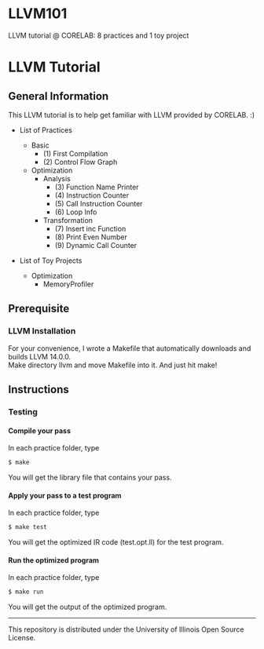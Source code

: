 # LLVM101

LLVM tutorial @ CORELAB: 8 practices and 1 toy project

# LLVM Tutorial

## General Information

This LLVM tutorial is to help get familiar with LLVM provided by CORELAB. :)

* List of Practices
  * Basic
      - (1) First Compilation
      - (2) Control Flow Graph
  * Optimization 
      * Analysis
        - (3) Function Name Printer
        - (4) Instruction Counter
        - (5) Call Instruction Counter
        - (6) Loop Info 
      * Transformation
        - (7) Insert inc Function
        - (8) Print Even Number 
        - (9) Dynamic Call Counter

* List of Toy Projects
  * Optimization
    * MemoryProfiler

## Prerequisite
### LLVM Installation

For your convenience, I wrote a Makefile that automatically downloads and builds LLVM 14.0.0.  
Make directory llvm and move Makefile into it.
And just hit make!

## Instructions

### Testing

#### Compile your pass

In each practice folder, type
~~~bash
$ make
~~~
You will get the library file that contains your pass.

#### Apply your pass to a test program

In each practice folder, type
~~~bash
$ make test
~~~
You will get the optimized IR code (test.opt.ll) for the test program.

#### Run the optimized program

In each practice folder, type
~~~bash
$ make run
~~~
You will get the output of the optimized program.

---
This repository is distributed under the University of Illinois Open Source License.

